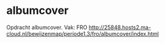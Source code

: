 # albumcover
Opdracht albumcover. Vak: FRO
http://25848.hosts2.ma-cloud.nl/bewijzenmap/periode1.3/fro/albumcover/index.html
